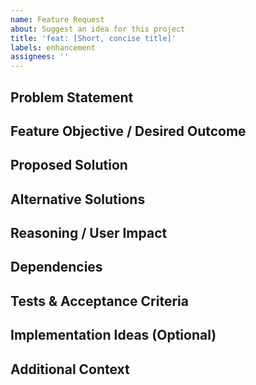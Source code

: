 ```yaml
---
name: Feature Request
about: Suggest an idea for this project
title: 'feat: [Short, concise title]'
labels: enhancement
assignees: ''
---
```


<!--
Thank you for contributing to the project!
Please fill out the sections below to help us understand your request.
-->

## Problem Statement
<!--
A clear and concise description of the issue or need that this feature addresses.
Explain the 'why' – what pain point does this solve?
-->

## Feature Objective / Desired Outcome
<!--
A clear and concise description of what the feature should achieve.
What will the end result look like or do?
-->

## Proposed Solution
<!--
Describe the solution you envision or how you think this feature could be implemented.
Be as detailed as possible, but don't worry if you don't have all the technical details.
-->

## Alternative Solutions
<!--
Have you considered any other ways to solve this problem?
Describe any alternative solutions or features you've thought about and why you chose the proposed solution.
-->

## Reasoning / User Impact
<!--
Explain the justification for this feature.
How would this feature benefit users of the project? Who would it help?
-->

## Dependencies
<!--
List any other issues, pull requests, or external factors that this feature depends on.
Is there other work that needs to be completed before this feature can be started?
-->

## Tests & Acceptance Criteria
<!--
Describe how this feature can be tested to ensure it works correctly.
What are the specific conditions that must be met for this feature to be considered complete and accepted?
Provide clear steps or criteria.
-->

## Implementation Ideas (Optional)
<!--
If you have any technical ideas or suggestions for how this feature could be implemented, share them here.
-->

## Additional Context
<!--
Add any other context about the feature request here.
Include screenshots, mockups, links to relevant resources, or anything else that helps explain the request.
-->
